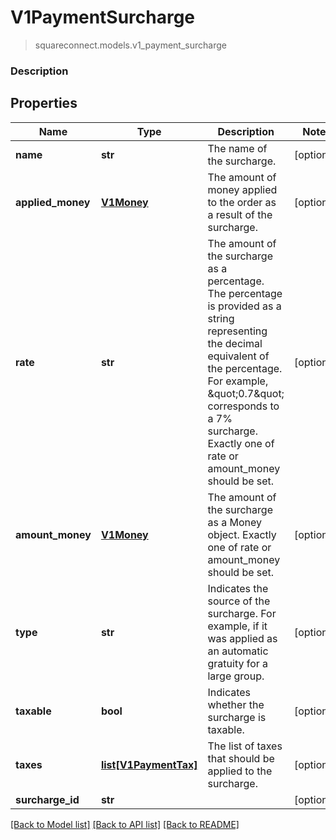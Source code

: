 # V1PaymentSurcharge
> squareconnect.models.v1_payment_surcharge

### Description

## Properties
Name | Type | Description | Notes
------------ | ------------- | ------------- | -------------
**name** | **str** | The name of the surcharge. | [optional]
**applied_money** | [**V1Money**](V1Money.md) | The amount of money applied to the order as a result of the surcharge. | [optional]
**rate** | **str** | The amount of the surcharge as a percentage. The percentage is provided as a string representing the decimal equivalent of the percentage. For example, \&quot;0.7\&quot; corresponds to a 7% surcharge. Exactly one of rate or amount_money should be set. | [optional]
**amount_money** | [**V1Money**](V1Money.md) | The amount of the surcharge as a Money object. Exactly one of rate or amount_money should be set. | [optional]
**type** | **str** | Indicates the source of the surcharge. For example, if it was applied as an automatic gratuity for a large group. | [optional]
**taxable** | **bool** | Indicates whether the surcharge is taxable. | [optional]
**taxes** | [**list[V1PaymentTax]**](V1PaymentTax.md) | The list of taxes that should be applied to the surcharge. | [optional]
**surcharge_id** | **str** |  | [optional]

[[Back to Model list]](../README.md#documentation-for-models) [[Back to API list]](../README.md#documentation-for-api-endpoints) [[Back to README]](../README.md)
